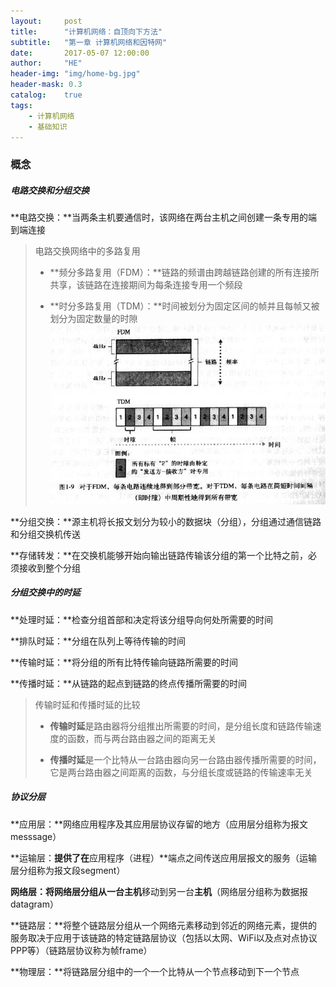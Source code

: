 ```yaml
---
layout:     post
title:      "计算机网络：自顶向下方法"
subtitle:   "第一章 计算机网络和因特网"
date:       2017-05-07 12:00:00
author:     "HE"
header-img: "img/home-bg.jpg"
header-mask: 0.3
catalog:    true
tags:
    - 计算机网络
    - 基础知识
---
```


### 概念

##### 电路交换和分组交换

**电路交换：**当两条主机要通信时，该网络在两台主机之间创建一条专用的端到端连接

> 电路交换网络中的多路复用
>
> * **频分多路复用（FDM）：**链路的频谱由跨越链路创建的所有连接所共享，该链路在连接期间为每条连接专用一个频段
>
> * **时分多路复用（TDM）：**时间被划分为固定区间的帧并且每帧又被划分为固定数量的时隙
> ![FDM-TDM](/img/computer-network/FDM-TDM.png)

**分组交换：**源主机将长报文划分为较小的数据块（分组），分组通过通信链路和分组交换机传送

**存储转发：**在交换机能够开始向输出链路传输该分组的第一个比特之前，必须接收到整个分组

##### 分组交换中的时延

**处理时延：**检查分组首部和决定将该分组导向何处所需要的时间

**排队时延：**分组在队列上等待传输的时间

**传输时延：**将分组的所有比特传输向链路所需要的时间

**传播时延：**从链路的起点到链路的终点传播所需要的时间

> 传输时延和传播时延的比较
>
> * **传输时延**是路由器将分组推出所需要的时间，是分组长度和链路传输速度的函数，而与两台路由器之间的距离无关
>
> * **传播时延**是一个比特从一台路由器向另一台路由器传播所需要的时间，它是两台路由器之间距离的函数，与分组长度或链路的传输速率无关

##### 协议分层

**应用层：**网络应用程序及其应用层协议存留的地方（应用层分组称为报文messsage）

**运输层：**提供了在**应用程序（进程）**端点之间传送应用层报文的服务（运输层分组称为报文段segment）

**网络层：**将网络层分组从一台**主机**移动到另一台**主机**（网络层分组称为数据报datagram）

**链路层：**将整个链路层分组从一个网络元素移动到邻近的网络元素，提供的服务取决于应用于该链路的特定链路层协议（包括以太网、WiFi以及点对点协议PPP等）（链路层协议称为帧frame）

**物理层：**将链路层分组中的一个一个比特从一个节点移动到下一个节点